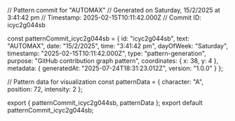 // Pattern commit for "AUTOMAX"
// Generated on Saturday, 15/2/2025 at 3:41:42 pm
// Timestamp: 2025-02-15T10:11:42.000Z
// Commit ID: icyc2g044sb

const patternCommit_icyc2g044sb = {
  id: "icyc2g044sb",
  text: "AUTOMAX",
  date: "15/2/2025",
  time: "3:41:42 pm",
  dayOfWeek: "Saturday",
  timestamp: "2025-02-15T10:11:42.000Z",
  type: "pattern-generation",
  purpose: "GitHub contribution graph pattern",
  coordinates: {
    x: 38,
    y: 4
  },
  metadata: {
    generatedAt: "2025-07-24T18:31:23.012Z",
    version: "1.0.0"
  }
};

// Pattern data for visualization
const patternData = {
  character: "A",
  position: 72,
  intensity: 2
};

export { patternCommit_icyc2g044sb, patternData };
export default patternCommit_icyc2g044sb;
